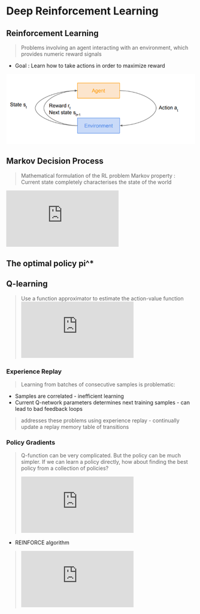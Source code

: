 # Deep Reinforcement Learning
## Reinforcement Learning
> Problems involving an agent interacting with an environment, which provides numeric reward signals
* Goal : Learn how to take actions in order to maximize reward

![graph](../img/RL_graph.PNG)

## Markov Decision Process
> Mathematical formulation of the RL problem
> Markov property : Current state completely characterises the state of the world
> 
![equation](https://latex.codecogs.com/gif.latex?%5C%5C%5Ctextrm%7BDefined%20by%20%3A%20%7D%5C%2C%28%5Cmathcal%7BS%7D%2C%20%5Cmathcal%7BA%7D%2C%20%5Cmathcal%7BR%7D%2C%20%5Cmathbb%7BP%7D%2C%20%5Cgamma%29%5C%5C%20%5Cmathcal%7BS%7D%20%3A%20%5Ctextrm%7Bsef%20of%20possible%20states%7D%20%5C%5C%20%5Cmathcal%7BA%7D%20%3A%20%5Ctextrm%7Bsef%20of%20possible%20actions%7D%20%5C%5C%20%5Cmathcal%7BR%7D%20%3A%20%5Ctextrm%7Bdistribution%20of%20reward%20given%20%28state%2C%20action%29%20pair%7D%20%5C%5C%20%5Cmathbb%7BP%7D%20%3A%20%5Ctextrm%7Btransition%20probability%20i.e.%20distribution%20over%20next%20state%20given%20%28state%2C%20action%29%20pair%7D%20%5C%5C%20%5Cgamma%20%3A%20%5Ctextrm%7Bdiscount%20factor%7D)

## The optimal policy **pi^*** 


## Q-learning
> Use a function approximator to estimate the action-value function
> ![equation](https://latex.codecogs.com/gif.latex?%5C%5CQ%28s%2C%20a%3B%5Ctheta%29%20%5Capprox%20Q%5E*%28s%2C%20a%29%5C%5C%20%5Ctheta%20%3A%20%5Ctextrm%7Bfunction%20parameters%20i.e.%20neural%20network%20weights%7D)

### Experience Replay
> Learning from batches of consecutive samples is problematic:
* Samples are correlated - inefficient learning
* Current Q-network parameters determines next training samples - can lead to bad feedback loops
> addresses these problems using experience replay - continually update a replay memory table of transitions

### Policy Gradients
> Q-function can be very complicated. But the policy can be much simpler. If we can learn a policy directly, how about finding the best policy from a collection of policies?  
> 
> ![equation](https://latex.codecogs.com/gif.latex?%5C%5C%5Ctextrm%7Bclass%20of%20parameterized%20policies%20%3A%20%7D%5Cprod%20%3D%20%7B%5Cpi_%5Ctheta%2C%20%5Ctheta%5Cin%20%5Cmathbb%7BR%7D%5E%7Bm%7D%7D%20%5C%5C%20%5Ctextrm%7BFor%20each%20policy%20%3A%20%7DJ%28%5Ctheta%29%20%3D%20%5Cmathbb%7BE%7D%5Cbegin%7Bbmatrix%7D%20%5Csum_%7Bt%3E%3D0%7D%5Cgamma%5Etr_t%7C%5Cpi_%5Ctheta%20%5Cend%7Bbmatrix%7D%20%5C%5C%20%5Ctextrm%7Boptimal%20policy%20%3A%20%7D%5Ctheta%5E*%20%3D%20arg%5C%2C%5Cmax_%7B%5Ctheta%7DJ%28%5Ctheta%29)
 
 * REINFORCE algorithm
 >![equation](https://latex.codecogs.com/gif.latex?%5C%5C%5Ctextrm%7BExpected%20reward%20%3A%7D%5C%5C%20%5Cbegin%7Balign*%7DJ%28%5Ctheta%29%20%26%3D%20%5Cmathbb%7BE%7D_%7B%5Ctau%5Csim%20p%28%5Ctau%3B%5Ctheta%29%20%7D%5Cbegin%7Bbmatrix%7Dr%28%5Ctau%29%5Cend%7Bbmatrix%7D%5C%5C%20%26%3D%20%5Cint_%7B%5Ctau%7Dr%28%5Ctau%29p%28%5Ctau%3B%5Ctheta%29d%5Ctau%20%5Cend%7Balign*%7D%20%5C%5C%5Ctextrm%7BDifferentiated%20term%20%3A%7D%5C%5C%20%5C%5C%20%5Cnabla_%7B%5Ctheta%7DJ%28%5Ctheta%29%20%3D%20%5Cint_%7B%5Ctau%7Dr%28%5Ctau%29%5Cnabla_%7B%5Ctheta%7Dp%28%5Ctau%3B%5Ctheta%29d%5Ctau)
<!--stackedit_data:
eyJoaXN0b3J5IjpbMTU0MzM3NDExNCwtMTY0MTQ3Nzk2OCw1MD
UyMDg5NCwtMjIzMzU4NjkyLC0yNDM2MDY0NDQsLTcyMzY0NDI4
NSwtMTkxNDg1ODM3MCw5NTE4ODI0NDYsMTY5MTIyOTE5OCwtMT
gxMTA4MjIxNywyMzM4NzI4MTBdfQ==
-->